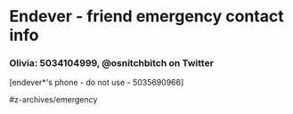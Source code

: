 # Endever - friend emergency contact info
### Olivia: 5034104999, @osnitchbitch on Twitter

[endever*'s phone - do not use - 5035690966]

#z-archives/emergency